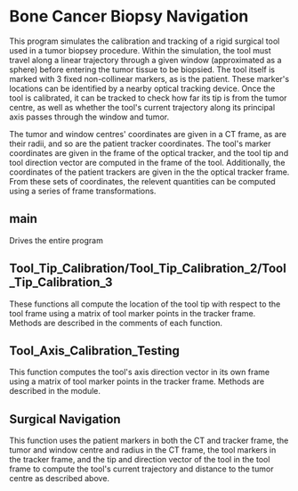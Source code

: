 # Bone Cancer Biopsy Navigation
This program simulates the calibration and tracking of a rigid surgical tool used in a tumor biopsey procedure. Within the simulation, the tool must travel along a linear trajectory through a given window (approximated as a sphere) before entering the tumor tissue to be biopsied. The tool itself is marked with 3 fixed non-collinear markers, as is the patient. These marker's locations can be identified by a nearby optical tracking device. Once the tool is calibrated, it can be tracked to check how far its tip is from the tumor centre, as well as whether the tool's current trajectory along its principal axis passes through the window and tumor. 

The tumor and window centres' coordinates are given in a CT frame, as are their radii, and so are the patient tracker coordinates. The tool's marker coordinates are given in the frame of the optical tracker, and the tool tip and tool direction vector are computed in the frame of the tool. Additionally, the coordinates of the patient trackers are given in the the optical tracker frame. From these sets of coordinates, the relevent quantities can be computed using a series of frame transformations.

## main
Drives the entire program

## Tool_Tip_Calibration/Tool_Tip_Calibration_2/Tool_Tip_Calibration_3
These functions all compute the location of the tool tip with respect to the tool frame using a matrix of tool marker points in the tracker frame. Methods are described in the comments of each function.

## Tool_Axis_Calibration_Testing
This function computes the tool's axis direction vector in its own frame using a matrix of tool marker points in the tracker frame. Methods are described in the module.

## Surgical Navigation
This function uses the patient markers in both the CT and tracker frame, the tumor and window centre and radius in the CT frame, the tool markers in the tracker frame, and the tip and direction vector of the tool in the tool frame to compute the tool's current trajectory and distance to the tumor centre as described above. 
